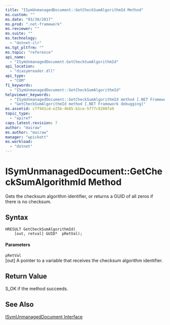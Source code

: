 ```yaml
---
title: "ISymUnmanagedDocument::GetCheckSumAlgorithmId Method"
ms.custom: ""
ms.date: "03/30/2017"
ms.prod: ".net-framework"
ms.reviewer: ""
ms.suite: ""
ms.technology: 
  - "dotnet-clr"
ms.tgt_pltfrm: ""
ms.topic: "reference"
api_name: 
  - "ISymUnmanagedDocument.GetCheckSumAlgorithmId"
api_location: 
  - "diasymreader.dll"
api_type: 
  - "COM"
f1_keywords: 
  - "ISymUnmanagedDocument::GetCheckSumAlgorithmId"
helpviewer_keywords: 
  - "ISymUnmanagedDocument::GetCheckSumAlgorithmId method [.NET Framework debugging]"
  - "GetCheckSumAlgorithmId method [.NET Framework debugging]"
ms.assetid: c7f941cd-e25b-4b85-b1ce-5f77c9208fa9
topic_type: 
  - "apiref"
caps.latest.revision: 7
author: "mairaw"
ms.author: "mairaw"
manager: "wpickett"
ms.workload: 
  - "dotnet"
---
```

# ISymUnmanagedDocument::GetCheckSumAlgorithmId Method
Gets the checksum algorithm identifier, or returns a GUID of all zeros if there is no checksum.  
  
## Syntax  
  
```  
HRESULT GetCheckSumAlgorithmId(  
    [out, retval] GUID*  pRetVal);  
```  
  
#### Parameters  
 `pRetVal`  
 [out] A pointer to a variable that receives the checksum algorithm identifier.  
  
## Return Value  
 S_OK if the method succeeds.  
  
## See Also  
 [ISymUnmanagedDocument Interface](../../../../docs/framework/unmanaged-api/diagnostics/isymunmanageddocument-interface.md)
